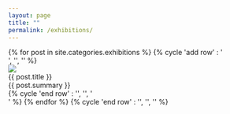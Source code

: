 ```yaml
---
layout: page
title: ""
permalink: /exhibitions/
---
```



 
<aside>
  {% for post in site.categories.exhibitions %}
    {% cycle 'add row' : '<div class="row">', '', '' %}
        <div class="column column-4">
            <div class="preview-panel">
                <a href="{{ post.url | prepend: site.baseurl }}">
                    <img src="{{ post.preview }}">
                </a>
                <div class="post-title">{{ post.title }}</div>
        <div class="post-summary">{{ post.summary }}</div>
           </div>
        </div>
{% cycle 'end row' : '', '', '</div>' %}
{% endfor %}
{% cycle 'end row' : '', '</div>', '</div>' %}

</aside>